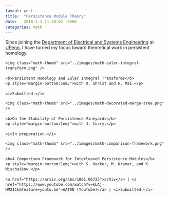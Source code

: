 ```yaml
---
layout: post
title:  "Persistence Module Theory"
date:   2018-1-1 11:30:02 -0500
categories: math
---
```


Since joining the <a href="https://www.ese.upenn.edu/">Department of Electrical and Systems Engineering</a> at <a href="http://www.upenn.edu/">UPenn</a>, I have turned my focus toward theoretical work in persistent homology.

<div class="math-row">


	<img class="math-thumb" src="../images/math-euler-integral-transform.png" />

	<b>Persistent Homology and Euler Integral Transforms</b>
	<p style="margin-bottom:1em;">with R. Ghrist and H. Mai.</p>

	<i>Submitted.</i>

</div>

<div class="math-row">


	<img class="math-thumb" src="../images/math-decorated-merge-tree.png" />

	<b>On the Stability of Persistence Vineyards</b>
	<p style="margin-bottom:1em;">with J. Curry.</p>

	<i>In preparation.</i>


</div>

<div class="math-row">


	<img class="math-thumb" src="../images/math-comparison-framework.png" />

	<b>A Comparison Framework for Interleaved Persistence Modules</b>
	<p style="margin-bottom:1em;">with S. Harker, M. Kramar, and K. Mischaikow.</p>

	<a href="https://arxiv.org/abs/1801.06725">arXiv</a> | <a href="https://www.youtube.com/watch?v=kLAj-HM21Ck&feature=youtu.be">AATRN (YouTube)</a> | <i>Submitted.</i>


</div>


